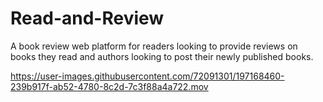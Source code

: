 # Read-and-Review
A book review web platform for readers looking to provide reviews on books they read and authors looking to post their newly published books.




https://user-images.githubusercontent.com/72091301/197168460-239b917f-ab52-4780-8c2d-7c3f88a4a722.mov

